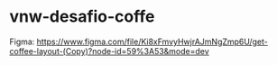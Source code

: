 # vnw-desafio-coffe

Figma: https://www.figma.com/file/Ki8xFmvyHwjrAJmNgZmp6U/get-coffee-layout-(Copy)?node-id=59%3A53&mode=dev
